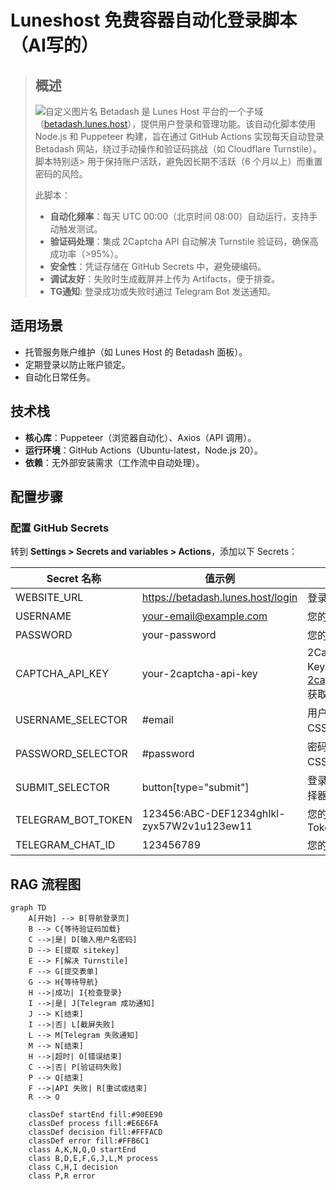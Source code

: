 # Luneshost 免费容器自动化登录脚本（AI写的）

> ## 概述
> ![自定义图片名](https://betadash.lunes.host/static/images/Lunes.svg)
> Betadash 是 Lunes Host 平台的一个子域（[betadash.lunes.host](https://betadash.lunes.host/)），提供用户登录和管理功能。该自动化脚本使用 Node.js 和 Puppeteer 构建，旨在通过 GitHub Actions 实现每天自动登录 Betadash 网站，绕过手动操作和验证码挑战（如 Cloudflare Turnstile）。脚本特别适> 用于保持账户活跃，避免因长期不活跃（6 个月以上）而重置密码的风险。
> 
> 此脚本：
> 
> * ​**自动化频率**​：每天 UTC 00:00（北京时间 08:00）自动运行，支持手动触发测试。
> * ​**验证码处理**​：集成 2Captcha API 自动解决 Turnstile 验证码，确保高成功率（>95%）。
> * ​**安全性**​：凭证存储在 GitHub Secrets 中，避免硬编码。
> * ​**调试友好**​：失败时生成截屏并上传为 Artifacts，便于排查。
> * **TG通知**: 登录成功或失败时通过 Telegram Bot 发送通知。

## 适用场景

* 托管服务账户维护（如 Lunes Host 的 Betadash 面板）。
* 定期登录以防止账户锁定。
* 自动化日常任务。

## 技术栈

* ​**核心库**​：Puppeteer（浏览器自动化）、Axios（API 调用）。
* ​**运行环境**​：GitHub Actions（Ubuntu-latest，Node.js 20）。
* ​**依赖**​：无外部安装需求（工作流中自动处理）。

## 配置步骤

### 配置 GitHub Secrets


转到 ​**Settings > Secrets and variables > Actions**​，添加以下 Secrets：

| Secret 名称       | 值示例                            | 说明                                                           |
| ------------------- | ----------------------------------- | ---------------------------------------------------------------- |
| WEBSITE\_URL      | https://betadash.lunes.host/login | 登录页面 URL                                                   |
| USERNAME          | your-email@example.com            | 您的邮箱                                                       |
| PASSWORD          | your-password                     | 您的密码                                                       |
| CAPTCHA\_API\_KEY | your-2captcha-api-key             | 2Captcha API Key（注册[2captcha.com](https://2captcha.com/)获取） |
|USERNAME\_SELECTOR| #email|用户名输入框CSS选择器|
|PASSWORD\_SELECTOR|#password|密码输入框CSS选择器|
|SUBMIT\_SELECTOR|button[type="submit"]|登录按钮的选择器|
|TELEGRAM_BOT_TOKEN|123456:ABC-DEF1234ghIkl-zyx57W2v1u123ew11|您的 Bot Token|
|TELEGRAM_CHAT_ID|123456789|您的 Chat ID|

## RAG 流程图

```mermaid
graph TD
    A[开始] --> B[导航登录页]
    B --> C{等待验证码加载}
    C -->|是| D[输入用户名密码]
    D --> E[提取 sitekey]
    E --> F[解决 Turnstile]
    F --> G[提交表单]
    G --> H{等待导航}
    H -->|成功| I{检查登录}
    I -->|是| J[Telegram 成功通知]
    J --> K[结束]
    I -->|否| L[截屏失败]
    L --> M[Telegram 失败通知]
    M --> N[结束]
    H -->|超时| O[错误结束]
    C -->|否| P[验证码失败]
    P --> Q[结束]
    F -->|API 失败| R[重试或结束]
    R --> O

    classDef startEnd fill:#90EE90
    classDef process fill:#E6E6FA
    classDef decision fill:#FFFACD
    classDef error fill:#FFB6C1
    class A,K,N,Q,O startEnd
    class B,D,E,F,G,J,L,M process
    class C,H,I decision
    class P,R error
